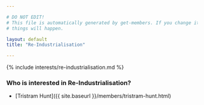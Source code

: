 ```yaml
---

# DO NOT EDIT!
# This file is automatically generated by get-members. If you change it, bad
# things will happen.

layout: default
title: "Re-Industrialisation"

---
```


{% include interests/re-industrialisation.md %}

### Who is interested in Re-Industrialisation?


* [Tristram Hunt]({{ site.baseurl }}/members/tristram-hunt.html)
